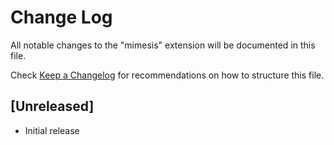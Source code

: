 # Change Log

All notable changes to the "mimesis" extension will be documented in this file.

Check [Keep a Changelog](http://keepachangelog.com/) for recommendations on how to structure this file.

## [Unreleased]

- Initial release
